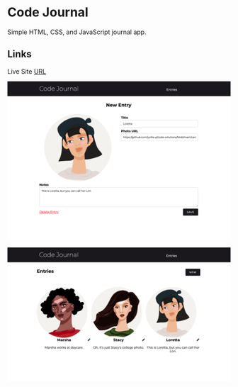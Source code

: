 # Code Journal

Simple HTML, CSS, and JavaScript journal app.

## Links

Live Site [URL](https://yuliia-p.github.io/code-journal/)

<p align="middle">
  <img src="images/Screenshot_1.png" width="800">
</p>
<p align="middle">
  <img src="images/Screenshot_2.png" width="800">
</p>
